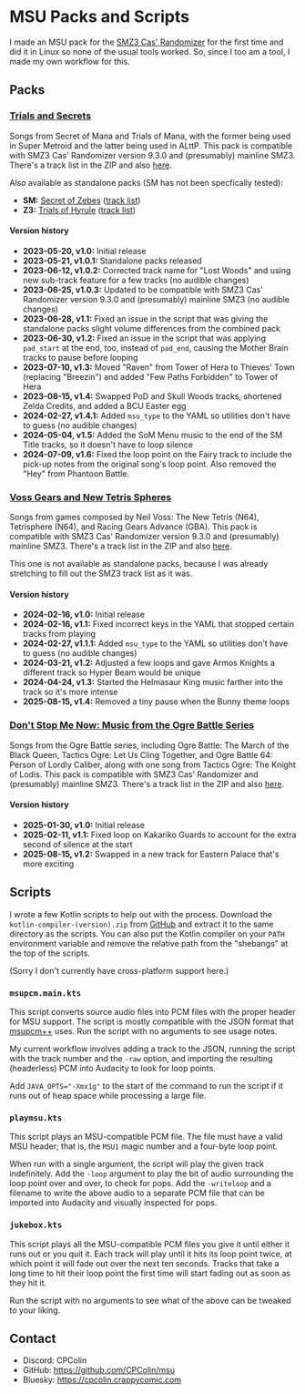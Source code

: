 # MSU Packs and Scripts

I made an MSU pack for the [SMZ3 Cas' Randomizer](https://github.com/Vivelin/SMZ3Randomizer/) for the first time and did it in Linux so none of the usual tools worked.
So, since I too am a tool, I made my own workflow for this.

## Packs

### [Trials and Secrets](https://www.crappycomic.com/msu/Trials%20and%20Secrets.zip)

Songs from Secret of Mana and Trials of Mana, with the former being used in Super Metroid and the latter being used in ALttP.
This pack is compatible with SMZ3 Cas' Randomizer version 9.3.0 and (presumably) mainline SMZ3.
There's a track list in the ZIP and also [here](https://www.crappycomic.com/msu/trials_and_secrets_msu.yml).

Also available as standalone packs (SM has not been specfically tested):

* **SM:** [Secret of Zebes](https://www.crappycomic.com/msu/Secret%20of%20Zebes.zip) ([track list](https://www.crappycomic.com/msu/secret_of_zebes_msu.yml))
* **Z3:** [Trials of Hyrule](https://www.crappycomic.com/msu/Trials%20of%20Hyrule.zip) ([track list](https://www.crappycomic.com/msu/trials_of_hyrule_msu.yml))

#### Version history

* **2023-05-20, v1.0:** Initial release
* **2023-05-21, v1.0.1:** Standalone packs released
* **2023-06-12, v1.0.2:** Corrected track name for "Lost Woods" and using new sub-track feature for a few tracks (no audible changes)
* **2023-06-25, v1.0.3:** Updated to be compatible with SMZ3 Cas' Randomizer version 9.3.0 and (presumably) mainline SMZ3 (no audible changes)
* **2023-06-28, v1.1:** Fixed an issue in the script that was giving the standalone packs slight volume differences from the combined pack
* **2023-06-30, v1.2:** Fixed an issue in the script that was applying `pad_start` at the end, too, instead of `pad_end`, causing the Mother Brain tracks to pause before looping
* **2023-07-10, v1.3:** Moved "Raven" from Tower of Hera to Thieves' Town (replacing "Breezin") and added "Few Paths Forbidden" to Tower of Hera
* **2023-08-15, v1.4:** Swapped PoD and Skull Woods tracks, shortened Zelda Credits, and added a BCU Easter egg
* **2024-02-27, v1.4.1:** Added `msu_type` to the YAML so utilities don't have to guess (no audible changes)
* **2024-05-04, v1.5:** Added the SoM Menu music to the end of the SM Title tracks, so it doesn't have to loop silence
* **2024-07-09, v1.6:** Fixed the loop point on the Fairy track to include the pick-up notes from the original song's loop point. Also removed the "Hey" from Phantoon Battle.

### [Voss Gears and New Tetris Spheres](https://www.crappycomic.com/msu/Voss%20Gears%20and%20New%20Tetris%20Spheres.zip)

Songs from games composed by Neil Voss: The New Tetris (N64), Tetrisphere (N64), and Racing Gears Advance (GBA).
This pack is compatible with SMZ3 Cas' Randomizer version 9.3.0 and (presumably) mainline SMZ3.
There's a track list in the ZIP and also [here](https://www.crappycomic.com/msu/voss.yml).

This one is not available as standalone packs, because I was already stretching to fill out the SMZ3 track list as it was.

#### Version history

* **2024-02-16, v1.0:** Initial release
* **2024-02-16, v1.1:** Fixed incorrect keys in the YAML that stopped certain tracks from playing
* **2024-02-27, v1.1.1:** Added `msu_type` to the YAML so utilities don't have to guess (no audible changes)
* **2024-03-21, v1.2:** Adjusted a few loops and gave Armos Knights a different track so Hyper Beam would be unique
* **2024-04-24, v1.3:** Started the Helmasaur King music farther into the track so it's more intense
* **2025-08-15, v1.4:** Removed a tiny pause when the Bunny theme loops

### [Don't Stop Me Now: Music from the Ogre Battle Series](https://www.crappycomic.com/msu/Don't%20Stop%20Me%20Now.zip)

Songs from the Ogre Battle series, including Ogre Battle: The March of the Black Queen, Tactics Ogre: Let Us Cling Together, and Ogre Battle 64: Person of Lordly Caliber, along with one song from Tactics Ogre: The Knight of Lodis.
This pack is compatible with SMZ3 Cas' Randomizer and (presumably) mainline SMZ3.
There's a track list in the ZIP and also [here](https://www.crappycomic.com/msu/dsmn.yml).

#### Version history

* **2025-01-30, v1.0:** Initial release
* **2025-02-11, v1.1:** Fixed loop on Kakariko Guards to account for the extra second of silence at the start
* **2025-08-15, v1.2:** Swapped in a new track for Eastern Palace that's more exciting

## Scripts

I wrote a few Kotlin scripts to help out with the process.
Download the `kotlin-compiler-(version).zip` from [GitHub](https://github.com/JetBrains/kotlin/releases/) and extract it to the same directory as the scripts.
You can also put the Kotlin compiler on your `PATH` environment variable and remove the relative path from the "shebangs" at the top of the scripts.

(Sorry I don't currently have cross-platform support here.)

### `msupcm.main.kts`

This script converts source audio files into PCM files with the proper header for MSU support.
The script is mostly compatible with the JSON format that [msupcm++](https://github.com/qwertymodo/msupcmplusplus/) uses.
Run the script with no arguments to see usage notes.

My current workflow involves adding a track to the JSON, running the script with the track number and the `-raw` option, and importing the resulting (headerless) PCM into Audacity to look for loop points.

Add `JAVA_OPTS="-Xmx1g"` to the start of the command to run the script if it runs out of heap space while processing a large file.

### `playmsu.kts`

This script plays an MSU-compatible PCM file.
The file must have a valid MSU header; that is, the `MSU1` magic number and a four-byte loop point.

When run with a single argument, the script will play the given track indefinitely.
Add the `-loop` argument to play the bit of audio surrounding the loop point over and over, to check for pops.
Add the `-writeloop` and a filename to write the above audio to a separate PCM file that can be imported into Audacity and visually inspected for pops.

### `jukebox.kts`

This script plays all the MSU-compatible PCM files you give it until either it runs out or you quit it.
Each track will play until it hits its loop point twice, at which point it will fade out over the next ten seconds.
Tracks that take a long time to hit their loop point the first time will start fading out as soon as they hit it.

Run the script with no arguments to see what of the above can be tweaked to your liking.

## Contact

* Discord: CPColin
* GitHub: https://github.com/CPColin/msu
* Bluesky: https://cpcolin.crappycomic.com
